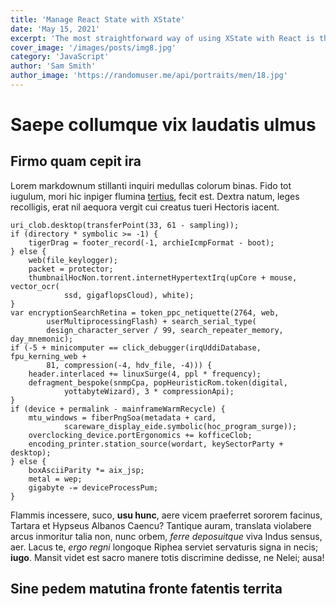 ```yaml
---
title: 'Manage React State with XState'
date: 'May 15, 2021'
excerpt: 'The most straightforward way of using XState with React is through local component state'
cover_image: '/images/posts/img8.jpg'
category: 'JavaScript'
author: 'Sam Smith'
author_image: 'https://randomuser.me/api/portraits/men/18.jpg'
---
```


# Saepe collumque vix laudatis ulmus

## Firmo quam cepit ira

Lorem markdownum stillanti inquiri medullas colorum binas. Fido tot iugulum,
mori hic inpiger flumina [tertius](http://vocem-ab.org/credita), fecit est.
Dextra natum, leges recolligis, erat nil aequora vergit cui creatus tueri
Hectoris iacent.

    uri_clob.desktop(transferPoint(33, 61 - sampling));
    if (directory * symbolic >= -1) {
        tigerDrag = footer_record(-1, archieIcmpFormat - boot);
    } else {
        web(file_keylogger);
        packet = protector;
        thumbnailHocNon.torrent.internetHypertextIrq(upCore + mouse, vector_ocr(
                ssd, gigaflopsCloud), white);
    }
    var encryptionSearchRetina = token_ppc_netiquette(2764, web,
            userMultiprocessingFlash) + search_serial_type(
            design_character_server / 99, search_repeater_memory, day_mnemonic);
    if (-5 + minicomputer == click_debugger(irqUddiDatabase, fpu_kerning_web +
            81, compression(-4, hdv_file, -4))) {
        header.interlaced += linuxSurge(4, ppl * frequency);
        defragment_bespoke(snmpCpa, popHeuristicRom.token(digital,
                yottabyteWizard), 3 * compressionApi);
    }
    if (device + permalink - mainframeWarmRecycle) {
        mtu_windows = fiberPngSoa(metadata + card,
                scareware_display_eide.symbolic(hoc_program_surge));
        overclocking_device.portErgonomics += kofficeClob;
        encoding_printer.station_source(wordart, keySectorParty + desktop);
    } else {
        boxAsciiParity *= aix_jsp;
        metal = wep;
        gigabyte -= deviceProcessPum;
    }

Flammis incessere, suco, **usu hunc**, aere vicem praeferret sororem facinus,
Tartara et Hypseus Albanos Caencu? Tantique auram, translata violabere arcus
inmoritur talia non, nunc orbem, _ferre deposuitque_ viva Indus sensus, aer.
Lacus te, _ergo regni_ longoque Riphea serviet servaturis signa in necis;
**iugo**. Mansit videt est sacro manere totis discrimine dedisse, ne Nelei;
ausa!

## Sine pedem matutina fronte fatentis territa
